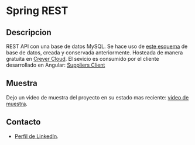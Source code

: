 # Spring REST

## Descripcion

REST API con una base de datos MySQL. Se hace uso de [este esquema](https://github.com/FacuConci21/my-sql) de base de datos,
creada y conservada anteriormente. Hosteada de manera gratuita en [Crever Cloud](https://www.clever-cloud.com/en/). El sevicio
es consumido por el cliente desarrollado en Angular: [Suppliers Client](https://github.com/FacuConci21/suppliers-client)

## Muestra

Dejo un video de muestra del proyecto en su estado mas reciente: [video de muestra](https://youtu.be/tEyrS0r6D_4).

## Contacto

- [Perfil de LinkedIn](https://www.linkedin.com/in/facundo-ignacio-conci-caceres/).

